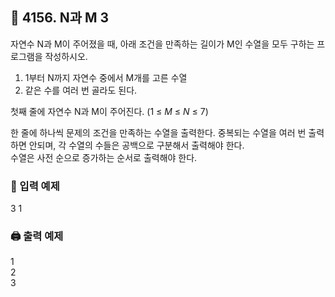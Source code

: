 ## 🏁 4156. N과 M 3
자연수 N과 M이 주어졌을 때, 아래 조건을 만족하는 길이가 M인 수열을 모두 구하는 프로그램을 작성하시오.

1. 1부터 N까지 자연수 중에서 M개를 고른 수열
2. 같은 수를 여러 번 골라도 된다.

첫째 줄에 자연수 N과 M이 주어진다. (1 ≤ $M$ ≤ $N$ ≤ 7)

한 줄에 하나씩 문제의 조건을 만족하는 수열을 출력한다. 중복되는 수열을 여러 번 출력하면 안되며, 각 수열의 수들은 공백으로 구분해서 출력해야 한다.
<br>수열은 사전 순으로 증가하는 순서로 출력해야 한다.

### 📝 입력 예제
3 1

### 🖨️ 출력 예제
1<br>
2<br>
3